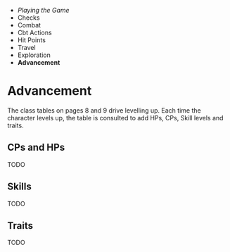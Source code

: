 
<!-- .margin.compass -->
* _Playing the Game_
* Checks
* Combat
* Cbt Actions
* Hit Points
* Travel
* Exploration
* **Advancement**


# Advancement

The class tables on pages 8 and 9 drive levelling up. Each time the character levels up, the table is consulted to add HPs, CPs, Skill levels and traits.

## CPs and HPs

TODO

<!--
For example, each time a `Caster` gains one level, they add 1d8-1 (min 1) HPs to their HP max and 1d8 CPs to their CP max. They then gain 1d3-1 (min 0) fighter skills, 1d4 general skills and 1d3 magic skills.

As was done at character creation 1d20 ≥ some `TC` is required, if successful, the dice is rolled at advantage (two dice rolled, the best is kept). For example, if our `Caster` rolls ≥ `CON TC`, they roll 2d8 for their HPs, ≥ `MEN TC`, 2d8 for their CPs, and so on (see class table).
-->

## Skills

TODO

<!--
Rolling 3 for a skill group means that 3 skills may be "upped" in that group. As seen in character creation, a skill defaults to -2 and learning it makes it +0, the progression is then +1, +2, +3, etc. A skill is at most character level + 1 (for example, a fighter level 2, has at most +3 for a skill).
-->

## Traits

TODO


